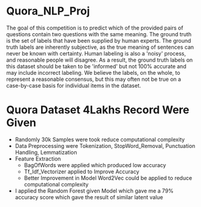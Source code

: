 # Quora_NLP_Proj
The goal of this competition is to predict which of the provided pairs of questions contain two questions with the same meaning. The ground truth is the set of labels that have been supplied by human experts. The ground truth labels are inherently subjective, as the true meaning of sentences can never be known with certainty. Human labeling is also a 'noisy' process, and reasonable people will disagree. As a result, the ground truth labels on this dataset should be taken to be 'informed' but not 100% accurate and may include incorrect labeling. We believe the labels, on the whole, to represent a reasonable consensus, but this may often not be true on a case-by-case basis for individual items in the dataset.
# Quora Dataset 4Lakhs Record Were Given 
  - Randomly 30k Samples were took reduce computational complexity
  - Data Preprocessing were Tokenization, StopWord_Removal, Punctuation Handling, Lemmatization
  - Feature Extraction
      - BagOfWords were applied which produced low accuracy
      - Tf_Idf_Vectorizer applied to Improve Accuracy
      - Better Improvement in Model Word2Vec could be applied to reduce computational complexity
  - I applied the Random Forest given Model which gave me a 79% accuracy score which gave the result of similar latent value
